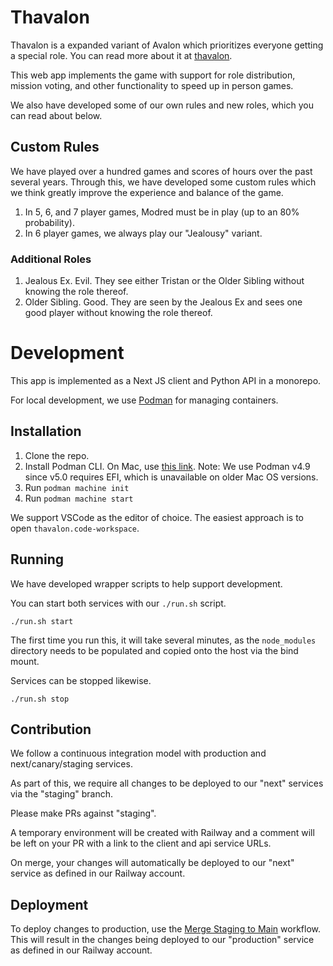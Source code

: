 # Thavalon
Thavalon is a expanded variant of Avalon which prioritizes everyone getting a special role. You can read more about it at [thavalon]().

This web app implements the game with support for role distribution, mission voting, and other functionality to speed up in person games.

We also have developed some of our own rules and new roles, which you can read about below.

## Custom Rules
We have played over a hundred games and scores of hours over the past several years. Through this, we have developed some custom rules which we think greatly improve the experience and balance of the game.

1. In 5, 6, and 7 player games, Modred must be in play (up to an 80% probability).
2. In 6 player games, we always play our "Jealousy" variant.

### Additional Roles
1. Jealous Ex. Evil. They see either Tristan or the Older Sibling without knowing the role thereof.
2. Older Sibling. Good. They are seen by the Jealous Ex and sees one good player without knowing the role thereof.

# Development
This app is implemented as a Next JS client and Python API in a monorepo.

For local development, we use [Podman](https://podman.io/) for managing containers.

## Installation

1. Clone the repo.
1. Install Podman CLI. On Mac, use [this link](https://github.com/containers/podman/releases/download/v4.9.2/podman-installer-macos-amd64.pkg). Note: We use Podman v4.9 since v5.0 requires EFI, which is unavailable on older Mac OS versions.
1. Run `podman machine init`
1. Run `podman machine start`

We support VSCode as the editor of choice. The easiest approach is to open `thavalon.code-workspace`.

## Running
We have developed wrapper scripts to help support development.

You can start both services with our `./run.sh` script.

`./run.sh start`

The first time you run this, it will take several minutes, as the `node_modules` directory needs to be populated and copied onto the host via the bind mount.

Services can be stopped likewise.

`./run.sh stop`

## Contribution
We follow a continuous integration model with production and next/canary/staging services.

As part of this, we require all changes to be deployed to our "next" services via the "staging" branch.

Please make PRs against "staging".

A temporary environment will be created with Railway and a comment will be left on your PR with a link to the client and api service URLs.

On merge, your changes will automatically be deployed to our "next" service as defined in our Railway account.

## Deployment
To deploy changes to production, use the [Merge Staging to Main](https://github.com/cailyncodes/thavalon/actions/workflows/merge-staging-to-main.yml) workflow. This will result in the changes being deployed to our "production" service as defined in our Railway account.
